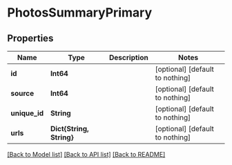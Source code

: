 # PhotosSummaryPrimary


## Properties
Name | Type | Description | Notes
------------ | ------------- | ------------- | -------------
**id** | **Int64** |  | [optional] [default to nothing]
**source** | **Int64** |  | [optional] [default to nothing]
**unique_id** | **String** |  | [optional] [default to nothing]
**urls** | **Dict{String, String}** |  | [optional] [default to nothing]


[[Back to Model list]](../README.md#models) [[Back to API list]](../README.md#api-endpoints) [[Back to README]](../README.md)


